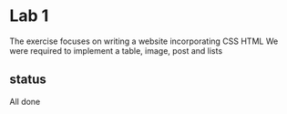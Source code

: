 # Lab 1
The exercise focuses on writing a website incorporating CSS HTML
We were required to implement a table, image, post and lists

## status 
All done
